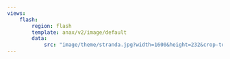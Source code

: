 ```yaml
---
views:
    flash:
        region: flash
        template: anax/v2/image/default
        data:
            src: "image/theme/stranda.jpg?width=1600&height=232&crop-to-fit&area=0,0,30,0"
---
```

